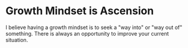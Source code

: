 # Growth Mindset is Ascension

I believe having a growth mindset is to seek a "way into" or "way out of" something. There is always an opportunity to improve your current situation.